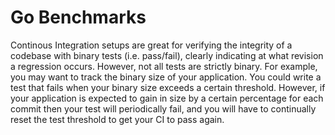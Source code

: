 # Go Benchmarks

Continous Integration setups are great for verifying the integrity of a
codebase with binary tests (i.e. pass/fail), clearly indicating at what
revision a regression occurs. However, not all tests are strictly binary.
For example, you may want to track the binary size of your application.
You could write a test that fails when your binary size exceeds a certain
threshold. However, if your application is expected to gain in size by a
certain percentage for each commit then your test will periodically fail, and
you will have to continually reset the test threshold to get your CI to pass
again.
